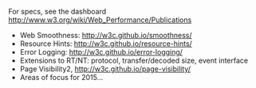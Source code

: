 For specs, see the dashboard
  http://www.w3.org/wiki/Web_Performance/Publications

* Web Smoothness: http://w3c.github.io/smoothness/
* Resource Hints: http://w3c.github.io/resource-hints/
* Error Logging: http://w3c.github.io/error-logging/
* Extensions to RT/NT: protocol, transfer/decoded size, event interface
* Page Visibility2, http://w3c.github.io/page-visibility/
* Areas of focus for 2015...
  
